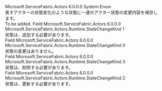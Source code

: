 <Type Name="StateChangeKind" FullName="Microsoft.ServiceFabric.Actors.Runtime.StateChangeKind">
  <TypeSignature Language="C#" Value="public enum StateChangeKind" />
  <TypeSignature Language="ILAsm" Value=".class public auto ansi sealed StateChangeKind extends System.Enum" />
  <TypeSignature Language="DocId" Value="T:Microsoft.ServiceFabric.Actors.Runtime.StateChangeKind" />
  <TypeSignature Language="VB.NET" Value="Public Enum StateChangeKind" />
  <TypeSignature Language="F#" Value="type StateChangeKind = " />
  <AssemblyInfo>
    <AssemblyName>Microsoft.ServiceFabric.Actors</AssemblyName>
    <AssemblyVersion>6.0.0.0</AssemblyVersion>
  </AssemblyInfo>
  <Base>
    <BaseTypeName>System.Enum</BaseTypeName>
  </Base>
  <Docs>
    <summary>
            表すアクターの状態変化のような状態に<see cref="M:Microsoft.ServiceFabric.Actors.Runtime.IActorStateProvider.SaveStateAsync(Microsoft.ServiceFabric.Actors.ActorId,System.Collections.Generic.IReadOnlyCollection{Microsoft.ServiceFabric.Actors.Runtime.ActorStateChange},System.Threading.CancellationToken)" />一連のアクター状態の変更内容を保存します。
            </summary>
    <remarks>To be added.</remarks>
  </Docs>
  <Members>
    <Member MemberName="Add">
      <MemberSignature Language="C#" Value="Add" />
      <MemberSignature Language="ILAsm" Value=".field public static literal valuetype Microsoft.ServiceFabric.Actors.Runtime.StateChangeKind Add = int32(1)" />
      <MemberSignature Language="DocId" Value="F:Microsoft.ServiceFabric.Actors.Runtime.StateChangeKind.Add" />
      <MemberSignature Language="VB.NET" Value="Add" />
      <MemberSignature Language="F#" Value="Add = 1" Usage="Microsoft.ServiceFabric.Actors.Runtime.StateChangeKind.Add" />
      <MemberType>Field</MemberType>
      <AssemblyInfo>
        <AssemblyName>Microsoft.ServiceFabric.Actors</AssemblyName>
        <AssemblyVersion>6.0.0.0</AssemblyVersion>
      </AssemblyInfo>
      <ReturnValue>
        <ReturnType>Microsoft.ServiceFabric.Actors.Runtime.StateChangeKind</ReturnType>
      </ReturnValue>
      <MemberValue>1</MemberValue>
      <Docs>
        <summary>
            状態は、追加する必要があります。
            </summary>
      </Docs>
    </Member>
    <Member MemberName="None">
      <MemberSignature Language="C#" Value="None" />
      <MemberSignature Language="ILAsm" Value=".field public static literal valuetype Microsoft.ServiceFabric.Actors.Runtime.StateChangeKind None = int32(0)" />
      <MemberSignature Language="DocId" Value="F:Microsoft.ServiceFabric.Actors.Runtime.StateChangeKind.None" />
      <MemberSignature Language="VB.NET" Value="None" />
      <MemberSignature Language="F#" Value="None = 0" Usage="Microsoft.ServiceFabric.Actors.Runtime.StateChangeKind.None" />
      <MemberType>Field</MemberType>
      <AssemblyInfo>
        <AssemblyName>Microsoft.ServiceFabric.Actors</AssemblyName>
        <AssemblyVersion>6.0.0.0</AssemblyVersion>
      </AssemblyInfo>
      <ReturnValue>
        <ReturnType>Microsoft.ServiceFabric.Actors.Runtime.StateChangeKind</ReturnType>
      </ReturnValue>
      <MemberValue>0</MemberValue>
      <Docs>
        <summary>
            状態の変更はありません。
            </summary>
      </Docs>
    </Member>
    <Member MemberName="Remove">
      <MemberSignature Language="C#" Value="Remove" />
      <MemberSignature Language="ILAsm" Value=".field public static literal valuetype Microsoft.ServiceFabric.Actors.Runtime.StateChangeKind Remove = int32(3)" />
      <MemberSignature Language="DocId" Value="F:Microsoft.ServiceFabric.Actors.Runtime.StateChangeKind.Remove" />
      <MemberSignature Language="VB.NET" Value="Remove" />
      <MemberSignature Language="F#" Value="Remove = 3" Usage="Microsoft.ServiceFabric.Actors.Runtime.StateChangeKind.Remove" />
      <MemberType>Field</MemberType>
      <AssemblyInfo>
        <AssemblyName>Microsoft.ServiceFabric.Actors</AssemblyName>
        <AssemblyVersion>6.0.0.0</AssemblyVersion>
      </AssemblyInfo>
      <ReturnValue>
        <ReturnType>Microsoft.ServiceFabric.Actors.Runtime.StateChangeKind</ReturnType>
      </ReturnValue>
      <MemberValue>3</MemberValue>
      <Docs>
        <summary>
            状態は、削除する必要があります。
            </summary>
      </Docs>
    </Member>
    <Member MemberName="Update">
      <MemberSignature Language="C#" Value="Update" />
      <MemberSignature Language="ILAsm" Value=".field public static literal valuetype Microsoft.ServiceFabric.Actors.Runtime.StateChangeKind Update = int32(2)" />
      <MemberSignature Language="DocId" Value="F:Microsoft.ServiceFabric.Actors.Runtime.StateChangeKind.Update" />
      <MemberSignature Language="VB.NET" Value="Update" />
      <MemberSignature Language="F#" Value="Update = 2" Usage="Microsoft.ServiceFabric.Actors.Runtime.StateChangeKind.Update" />
      <MemberType>Field</MemberType>
      <AssemblyInfo>
        <AssemblyName>Microsoft.ServiceFabric.Actors</AssemblyName>
        <AssemblyVersion>6.0.0.0</AssemblyVersion>
      </AssemblyInfo>
      <ReturnValue>
        <ReturnType>Microsoft.ServiceFabric.Actors.Runtime.StateChangeKind</ReturnType>
      </ReturnValue>
      <MemberValue>2</MemberValue>
      <Docs>
        <summary>
            状態は、更新する必要があります。
            </summary>
      </Docs>
    </Member>
  </Members>
</Type>